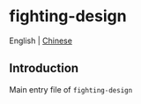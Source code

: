 # fighting-design

English | [Chinese](https://github.com/FightingDesign/fighting-design/blob/master/packages/fighting-design/README.md)

## Introduction

Main entry file of `fighting-design`
